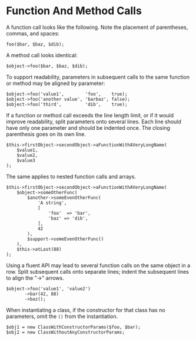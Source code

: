 Function And Method Calls
=========================

A function call looks like the following. Note the placement of parentheses, commas, and spaces:

    foo($bar, $baz, $dib);

A method call looks identical:

    $object->foo($bar, $baz, $dib);
    
To support readability, parameters in subsequent calls to the same function or method may be aligned by parameter:

    $object->foo('value1',        'foo',    true);
    $object->foo('another value', 'barbaz', false);
    $object->foo('third',         'dib',    true);

If a function or method call exceeds the line length limit, or if it would improve readability, split parameters onto several lines.  Each line should have only one parameter and should be indented once. The closing parenthesis goes on its own line.

    $this->firstObject->secondObject->aFunctionWithAVeryLongName(
        $value1,
        $value2,
        $value3
    );

The same applies to nested function calls and arrays.

    $this->firstObject->secondObject->aFunctionWithAVeryLongName(
        $object->someOtherFunc(
            $another->someEvenOtherFunc(
                'A string',
                [
                    'foo'  => 'bar',
                    'baz' => 'dib',
                ],
                42
            ),
            $support->someEvenOtherFunc()
        ),
        $this->atLast(88)
    );

Using a fluent API may lead to several function calls on the same object in a row. Split subsequent calls onto separate lines; indent the subsequent lines to align the "->" arrows.

    $object->foo('value1', 'value2')
           ->bar(42, 88)
           ->baz();

When instantiating a class, if the constructor for that class has no parameters, omit the `()` from the instantiation.

    $obj1 = new ClassWithConstructorParams($foo, $bar);
    $obj2 = new ClassWithoutAnyConstructorParams;

